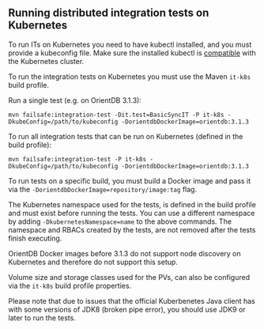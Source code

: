 ## Running distributed integration tests on Kubernetes

To run ITs on Kubernetes you need to have kubectl installed, and you must provide a kubeconfig file. Make sure the installed kubectl is [compatible](https://kubernetes.io/docs/setup/release/version-skew-policy/#kubectl) with the Kubernetes cluster.

To run the integration tests on Kubernetes you must use the Maven `it-k8s` build profile.

Run a single test (e.g. on OrientDB 3.1.3):
```
mvn failsafe:integration-test -Dit.test=BasicSyncIT -P it-k8s -DkubeConfig=/path/to/kubeconfig -DorientdbDockerImage=orientdb:3.1.3
```

To run all integration tests that can be run on Kubernetes (defined in the build profile):
```
mvn failsafe:integration-test -P it-k8s -DkubeConfig=/path/to/kubeconfig -DorientdbDockerImage=orientdb:3.1.3
```

To run tests on a specific build, you must build a Docker image and pass it via the `-DorientdbDockerImage=repository/image:tag` flag.

The Kubernetes namespace used for the tests, is defined in the build profile and must exist before running the tests. You can use a different namespace by adding `-DkubernetesNamespace=name` to the above commands. The namespace and RBACs created by the tests, are not removed after the tests finish executing.

OrientDB Docker images before 3.1.3 do not support node discovery on Kubernetes and therefore do not support this setup.

Volume size and storage classes used for the PVs, can also be configured via the `it-k8s` build profile properties.

Please note that due to issues that the official Kuberbenetes Java client has with some versions of JDK8 (broken pipe error), you should use JDK9 or later to run the tests. 